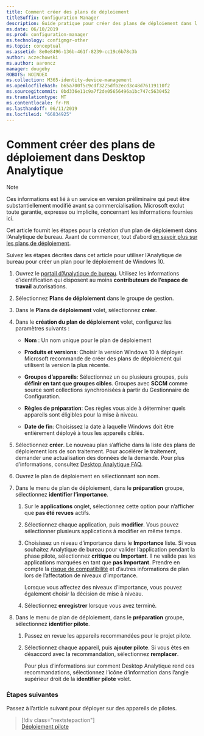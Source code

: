 ```yaml
---
title: Comment créer des plans de déploiement
titleSuffix: Configuration Manager
description: Guide pratique pour créer des plans de déploiement dans l’Analytique de bureau.
ms.date: 06/10/2019
ms.prod: configuration-manager
ms.technology: configmgr-other
ms.topic: conceptual
ms.assetid: 8e0e8496-136b-461f-8239-cc19c6b78c3b
author: aczechowski
ms.author: aaroncz
manager: dougeby
ROBOTS: NOINDEX
ms.collection: M365-identity-device-management
ms.openlocfilehash: b65a700f5c9cdf3225dfb2ecd3c48d76119110f2
ms.sourcegitcommit: 0bd336e11c9a7f2de05656496a1bc747c5630452
ms.translationtype: MT
ms.contentlocale: fr-FR
ms.lasthandoff: 06/11/2019
ms.locfileid: "66834925"
---
```

# <a name="how-to-create-deployment-plans-in-desktop-analytics"></a>Comment créer des plans de déploiement dans Desktop Analytique

> [!Note]  
> Ces informations est lié à un service en version préliminaire qui peut être substantiellement modifié avant sa commercialisation. Microsoft exclut toute garantie, expresse ou implicite, concernant les informations fournies ici.  

Cet article fournit les étapes pour la création d’un plan de déploiement dans l’Analytique de bureau. Avant de commencer, tout d’abord [en savoir plus sur les plans de déploiement](/sccm/desktop-analytics/about-deployment-plans).

Suivez les étapes décrites dans cet article pour utiliser l’Analytique de bureau pour créer un plan pour le déploiement de Windows 10.

1. Ouvrez le [portail d’Analytique de bureau](https://aka.ms/m365aprod). Utilisez les informations d’identification qui disposent au moins **contributeurs de l’espace de travail** autorisations.  

2. Sélectionnez **Plans de déploiement** dans le groupe de gestion.  

3. Dans le **Plans de déploiement** volet, sélectionnez **créer**.  

4. Dans le **création du plan de déploiement** volet, configurez les paramètres suivants :  

    - **Nom** : Un nom unique pour le plan de déploiement  

    - **Produits et versions**: Choisir la version Windows 10 à déployer. Microsoft recommande de créer des plans de déploiement qui utilisent la version la plus récente.  

    - **Groupes d’appareils**: Sélectionnez un ou plusieurs groupes, puis **définir en tant que groupes cibles**. Groupes avec **SCCM** comme source sont collections synchronisées à partir du Gestionnaire de Configuration.  

    - **Règles de préparation**: Ces règles vous aide à déterminer quels appareils sont éligibles pour la mise à niveau.  

    - **Date de fin**: Choisissez la date à laquelle Windows doit être entièrement déployé à tous les appareils ciblés.  

5. Sélectionnez **créer**. Le nouveau plan s’affiche dans la liste des plans de déploiement lors de son traitement. Pour accélérer le traitement, demander une actualisation des données de la demande. Pour plus d’informations, consultez [Desktop Analytique FAQ](/sccm/desktop-analytics/faq##can-i-reduce-the-amount-of-time-it-takes-for-data-to-refresh-in-my-desktop-analytics-portal).  

6. Ouvrez le plan de déploiement en sélectionnant son nom.  

7. Dans le menu de plan de déploiement, dans le **préparation** groupe, sélectionnez **identifier l’importance**.  

    1. Sur le **applications** onglet, sélectionnez cette option pour n’afficher que **pas été revues** actifs.  

    2. Sélectionnez chaque application, puis **modifier**. Vous pouvez sélectionner plusieurs applications à modifier en même temps.  

    3. Choisissez un niveau d’importance dans le **Importance** liste. Si vous souhaitez Analytique de bureau pour valider l’application pendant la phase pilote, sélectionnez **critique** ou **Important**. Il ne valide pas les applications marquées en tant que **pas Important**. Prendre en compte la [risque de compatibilité](/sccm/desktop-analytics/compat-risk) et d’autres informations de plan lors de l’affectation de niveaux d’importance.  

        Lorsque vous affectez des niveaux d’importance, vous pouvez également choisir la décision de mise à niveau.  

    4. Sélectionnez **enregistrer** lorsque vous avez terminé.  

8. Dans le menu de plan de déploiement, dans le **préparation** groupe, sélectionnez **identifier pilote**.  

    1. Passez en revue les appareils recommandées pour le projet pilote.  

    2. Sélectionnez chaque appareil, puis **ajouter pilote**. Si vous êtes en désaccord avec la recommandation, sélectionnez **remplacer**.  

        Pour plus d’informations sur comment Desktop Analytique rend ces recommandations, sélectionnez l’icône d’information dans l’angle supérieur droit de la **identifier pilote** volet.



### <a name="next-steps"></a>Étapes suivantes

Passez à l’article suivant pour déployer sur des appareils de pilotes.
> [!div class="nextstepaction"]  
> [Déploiement pilote](/sccm/desktop-analytics/deploy-pilot)  
